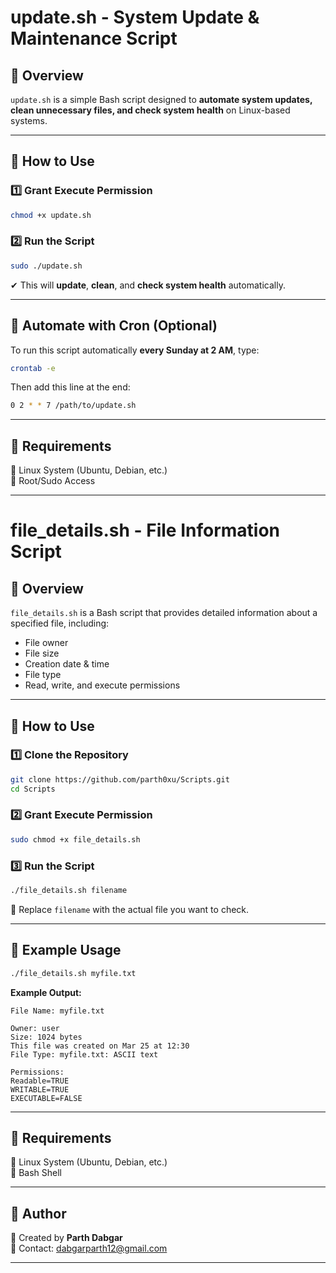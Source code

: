 # **update.sh - System Update & Maintenance Script**

## **📌 Overview**
`update.sh` is a simple Bash script designed to **automate system updates, clean unnecessary files, and check system health** on Linux-based systems.

---

## **📌 How to Use**

### **1️⃣ Grant Execute Permission**
```bash
chmod +x update.sh
```

### **2️⃣ Run the Script**
```bash
sudo ./update.sh
```
✔ This will **update**, **clean**, and **check system health** automatically.

---

## **📌 Automate with Cron (Optional)**
To run this script automatically **every Sunday at 2 AM**, type:
```bash
crontab -e
```
Then add this line at the end:
```bash
0 2 * * 7 /path/to/update.sh
```

---

## **📌 Requirements**
🔹 Linux System (Ubuntu, Debian, etc.)  
🔹 Root/Sudo Access  

---


# **file_details.sh - File Information Script**

## **📌 Overview**
`file_details.sh` is a Bash script that provides detailed information about a specified file, including:
- File owner
- File size
- Creation date & time
- File type
- Read, write, and execute permissions

---

## **📌 How to Use**

### **1️⃣ Clone the Repository**
```bash
git clone https://github.com/parth0xu/Scripts.git
cd Scripts
```

### **2️⃣ Grant Execute Permission**
```bash
sudo chmod +x file_details.sh
```

### **3️⃣ Run the Script**
```bash
./file_details.sh filename
```
📌 Replace `filename` with the actual file you want to check.

---

## **📌 Example Usage**
```bash
./file_details.sh myfile.txt
```
**Example Output:**
```
File Name: myfile.txt

Owner: user
Size: 1024 bytes
This file was created on Mar 25 at 12:30
File Type: myfile.txt: ASCII text

Permissions:
Readable=TRUE
WRITABLE=TRUE
EXECUTABLE=FALSE
```

---

## **📌 Requirements**
🔹 Linux System (Ubuntu, Debian, etc.)  
🔹 Bash Shell  

---

## **📌 Author**
📌 Created by **Parth Dabgar**  
📧 Contact: dabgarparth12@gmail.com  

---

